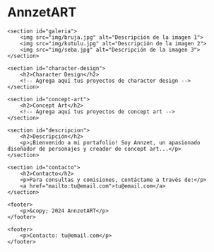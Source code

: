 # AnnzetART
<!DOCTYPE html>
<html lang="es">
<head>
    <meta charset="UTF-8">
    <meta name="viewport" content="width=device-width, initial-scale=1.0">
    <link rel="stylesheet" href="stiles.css">
    <title>AnnzetART - Portafolio</title>
</head>
<body>

    <section id="galeria">
        <img src="img/bruja.jpg" alt="Descripción de la imagen 1">
        <img src="img/kutulu.jpg" alt="Descripción de la imagen 2">
        <img src="img/seba.jpg" alt="Descripción de la imagen 3">
    </section>

    <section id="character-design">
        <h2>Character Design</h2>
        <!-- Agrega aquí tus proyectos de character design -->
    </section>

    <section id="concept-art">
        <h2>Concept Art</h2>
        <!-- Agrega aquí tus proyectos de concept art -->
    </section>

    <section id="descripcion">
        <h2>Descripción</h2>
        <p>¡Bienvenido a mi portafolio! Soy Annzet, un apasionado diseñador de personajes y creador de concept art...</p>
    </section>

    <section id="contacto">
        <h2>Contacto</h2>
        <p>Para consultas y comisiones, contáctame a través de:</p>
        <a href="mailto:tu@email.com">tu@email.com</a>
    </section>

    <footer>
        <p>&copy; 2024 AnnzetART</p>
    </footer>
</body>
</html>


    <footer>
        <p>Contacto: tu@email.com</p>
    </footer>
</body>
</html>

